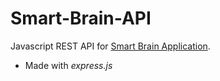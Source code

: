 # Smart-Brain-API
Javascript REST API for [Smart Brain Application](https://github.com/PSaiSurya/smart-brain).
* Made with *express.js*
